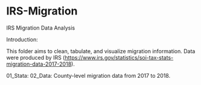# IRS-Migration
IRS Migration Data Analysis

Introduction:

This folder aims to clean, tabulate, and visualize migration information. Data were produced by IRS (https://www.irs.gov/statistics/soi-tax-stats-migration-data-2017-2018).

01_Stata:
02_Data: County-level migration data from 2017 to 2018.
